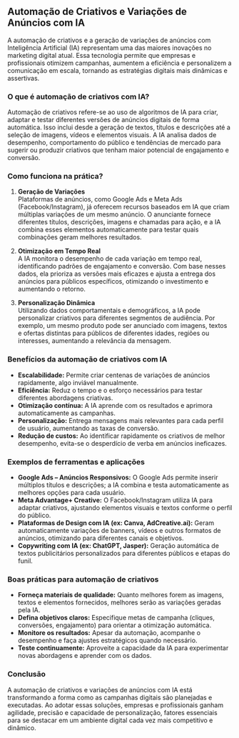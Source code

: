 ## Automação de Criativos e Variações de Anúncios com IA

A automação de criativos e a geração de variações de anúncios com Inteligência Artificial (IA) representam uma das maiores inovações no marketing digital atual. Essa tecnologia permite que empresas e profissionais otimizem campanhas, aumentem a eficiência e personalizem a comunicação em escala, tornando as estratégias digitais mais dinâmicas e assertivas.

### O que é automação de criativos com IA?

Automação de criativos refere-se ao uso de algoritmos de IA para criar, adaptar e testar diferentes versões de anúncios digitais de forma automática. Isso inclui desde a geração de textos, títulos e descrições até a seleção de imagens, vídeos e elementos visuais. A IA analisa dados de desempenho, comportamento do público e tendências de mercado para sugerir ou produzir criativos que tenham maior potencial de engajamento e conversão.

### Como funciona na prática?

1. **Geração de Variações**  
   Plataformas de anúncios, como Google Ads e Meta Ads (Facebook/Instagram), já oferecem recursos baseados em IA que criam múltiplas variações de um mesmo anúncio. O anunciante fornece diferentes títulos, descrições, imagens e chamadas para ação, e a IA combina esses elementos automaticamente para testar quais combinações geram melhores resultados.

2. **Otimização em Tempo Real**  
   A IA monitora o desempenho de cada variação em tempo real, identificando padrões de engajamento e conversão. Com base nesses dados, ela prioriza as versões mais eficazes e ajusta a entrega dos anúncios para públicos específicos, otimizando o investimento e aumentando o retorno.

3. **Personalização Dinâmica**  
   Utilizando dados comportamentais e demográficos, a IA pode personalizar criativos para diferentes segmentos de audiência. Por exemplo, um mesmo produto pode ser anunciado com imagens, textos e ofertas distintas para públicos de diferentes idades, regiões ou interesses, aumentando a relevância da mensagem.

### Benefícios da automação de criativos com IA

- **Escalabilidade:** Permite criar centenas de variações de anúncios rapidamente, algo inviável manualmente.
- **Eficiência:** Reduz o tempo e o esforço necessários para testar diferentes abordagens criativas.
- **Otimização contínua:** A IA aprende com os resultados e aprimora automaticamente as campanhas.
- **Personalização:** Entrega mensagens mais relevantes para cada perfil de usuário, aumentando as taxas de conversão.
- **Redução de custos:** Ao identificar rapidamente os criativos de melhor desempenho, evita-se o desperdício de verba em anúncios ineficazes.

### Exemplos de ferramentas e aplicações

- **Google Ads – Anúncios Responsivos:** O Google Ads permite inserir múltiplos títulos e descrições; a IA combina e testa automaticamente as melhores opções para cada usuário.
- **Meta Advantage+ Creative:** O Facebook/Instagram utiliza IA para adaptar criativos, ajustando elementos visuais e textos conforme o perfil do público.
- **Plataformas de Design com IA (ex: Canva, AdCreative.ai):** Geram automaticamente variações de banners, vídeos e outros formatos de anúncios, otimizando para diferentes canais e objetivos.
- **Copywriting com IA (ex: ChatGPT, Jasper):** Geração automática de textos publicitários personalizados para diferentes públicos e etapas do funil.

### Boas práticas para automação de criativos

- **Forneça materiais de qualidade:** Quanto melhores forem as imagens, textos e elementos fornecidos, melhores serão as variações geradas pela IA.
- **Defina objetivos claros:** Especifique metas de campanha (cliques, conversões, engajamento) para orientar a otimização automática.
- **Monitore os resultados:** Apesar da automação, acompanhe o desempenho e faça ajustes estratégicos quando necessário.
- **Teste continuamente:** Aproveite a capacidade da IA para experimentar novas abordagens e aprender com os dados.

### Conclusão

A automação de criativos e variações de anúncios com IA está transformando a forma como as campanhas digitais são planejadas e executadas. Ao adotar essas soluções, empresas e profissionais ganham agilidade, precisão e capacidade de personalização, fatores essenciais para se destacar em um ambiente digital cada vez mais competitivo e dinâmico.
